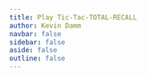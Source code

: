 ```yaml
---
title: Play Tic-Tac-TOTAL-RECALL
author: Kevin Damm
navbar: false
sidebar: false
aside: false
outline: false
---
```


<!--
Copyright (c) 2025 Kevin Damm
MIT License

Permission is hereby granted, free of charge, to any person obtaining a copy
of this software and associated documentation files (the "Software"), to deal
in the Software without restriction, including without limitation the rights
to use, copy, modify, merge, publish, distribute, sublicense, and/or sell
copies of the Software, and to permit persons to whom the Software is
furnished to do so, subject to the following conditions:

The above copyright notice and this permission notice shall be included in all
copies or substantial portions of the Software.

THE SOFTWARE IS PROVIDED "AS IS", WITHOUT WARRANTY OF ANY KIND, EXPRESS OR
IMPLIED, INCLUDING BUT NOT LIMITED TO THE WARRANTIES OF MERCHANTABILITY,
FITNESS FOR A PARTICULAR PURPOSE AND NONINFRINGEMENT. IN NO EVENT SHALL THE
AUTHORS OR COPYRIGHT HOLDERS BE LIABLE FOR ANY CLAIM, DAMAGES OR OTHER
LIABILITY, WHETHER IN AN ACTION OF CONTRACT, TORT OR OTHERWISE, ARISING FROM,
OUT OF OR IN CONNECTION WITH THE SOFTWARE OR THE USE OR OTHER DEALINGS IN THE
SOFTWARE.
-->

<main class="container">
  <game-status
    :message
    :history="game.history"
    :board="game.board"
    :deck="game.deck"
  />
  <template v-if="game.phase === 'dealing'">
    <game-board 
      :board="game.board"
      @deal-card="deal"
    />
    <div class="cards">
      <game-deck
        :deck="game.deck"
      />
      <game-hand 
        :card="game.hand"
      />
    </div>
  </template>
</main>



<script lang="ts" setup>
import { ref } from 'vue'
import { useStorage } from '@vueuse/core'
import { useGameRules } from './game-rules'

import GameBoard from './tttr-board.vue'
import GameCard from './tttr-card.vue'
import GameDeck from './tttr-deck.vue'
import GameHand from './tttr-hand.vue'
import GameStatus from './tttr-status.vue'

const simplified = ref(false)

const message = ref('')
const rules = useGameRules()
const game = rules.init()

onMounted(() => {
  game.phase = 'dealing'
})

function deal(row: number, col: number) {
  if (rules.legal(game, {type: 'deal', })) {
    // ...
  }
}
</script>


<style>
.container {
  justify-items: center;
}
</style>
